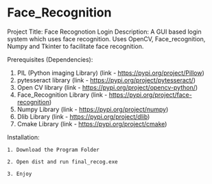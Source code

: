 # Face_Recognition
Project Title: Face Recognotion Login
Description: A GUI based login system which uses face recognition. Uses OpenCV, Face_recognition, Numpy and Tkinter to facilitate face recognition.


Prerequisites (Dependencies):

1. PIL (Python imaging Library)
	(link - https://pypi.org/project/Pillow)
2. pytesseract library
	(link - https://pypi.org/project/pytesseract/)
3. Open CV library
	(link - https://pypi.org/project/opencv-python/)
4. Face_Recognition Library
	(link - https://pypi.org/project/face-recognition)
5. Numpy Library
	(link - https://pypi.org/project/numpy)
6. Dlib Library
	(link - https://pypi.org/project/dlib)
7. Cmake Library
	(link - https://pypi.org/project/cmake)


Installation:
	
	1. Download the Program Folder
	
	2. Open dist and run final_recog.exe
	
	3. Enjoy

